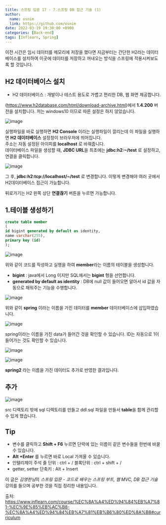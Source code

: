 ```yaml
---
title: 스프링 입문 17 - 7.스프링 DB 접근 기술 (1)
author:
  name: osnim
  link: https://github.com/osnim
date: 2022-03-19 19:30:00 +0900
categories: [Back-end]
tags: [Inflearn, Spring]
---
```


이전 시간은 임시 데이터를 메모리에 저장을 했다면 지금부터는 간단한 H2라는 데이터베이스를 설치하여 이곳에 데이터를 저장하고 꺼내오는 방식을 스프링에 적용시켜보도록 할 것입니다.

## H2 데이터베이스 설치

- H2 데이터베이스 : 개발이나 테스트 용도로 가볍고 편리한 DB, 웹 화면 제공합니다.

(https://www.h2database.com/html/download-archive.html)에서 **1.4.200** 버전을 설치합니다. 저는 windows10 이므로 따른 설정은 하지 않았습니다.<br>

![image](https://user-images.githubusercontent.com/79408217/159117956-4e5bca9a-268d-42fa-b78c-9a20d1fcde30.png)

실행파일을 바로 실행하면 **H2 Console** 이라는 실행파일이 깔리는데 이 파일을 실행하면 **H2 데이터베이스** 설정창이 브라우저에 띄어집니다.<br>
주소는 자동 설정된 아이피를 **localhost** 로 바꿔줍니다. <br>
데이터베이스 파일을 생성할 때, **JDBC URL**을 최초에는 **jdbc:h2:~/test** 로 설정하고, 연결을 클릭합니다.

![image](https://user-images.githubusercontent.com/79408217/159118146-38d2cf75-c6bd-4cf4-bea9-305f1ce718fa.png)

그 후, **jdbc:h2:tcp://localhost/~/test** 로 변경합니다. 이렇게 변경해야 여러 곳에서 H2데이터베이스 접근이 가능합니다.<br>

뒤로가기는 H2 왼쪽 상단 **연결끊기** 버튼을 누르면 가능합니다.

## 1.테이블 생성하기

```SQL
create table member
(
id bigint generated by default as identity,
name varchar(255),
primary key (id)
);
```

![image](https://user-images.githubusercontent.com/79408217/159118313-7ac1508b-63a5-48a1-8f19-9a2cbd5f4efc.png)

위와 같이 코드를 작성하고 실행을 하여 **member**라는 이름의 테이블을 생성합니다.

- **bigint** : java에서 Long 이지만 SQL에서는 **bigint** 형을 선언합니다.
- **generated by default as identity** : DB에 null 값이 들어오면 알아서 id 값을 자동으로 채워주는 기능을 수행합니다.

![image](https://user-images.githubusercontent.com/79408217/159118502-392ef0dc-e275-4419-8e69-912cc2b48b4f.png)

위와 같이 **spring** 이라는 이름을 가진 데이터를 **member** 데이터베이스에 삽입하였습니다.

![image](https://user-images.githubusercontent.com/79408217/159118521-fd021daf-55ab-4e6f-ad39-eea0803159b6.png)

spring이라는 이름을 가진 data가 들어간 것을 확인할 수 있습니다. ID는 자동으로 1이 들어가는 것도 확인할 수 있습니다.

![image](https://user-images.githubusercontent.com/79408217/159118578-923304c0-70eb-408b-8ba2-100c93da3d46.png)

![image](https://user-images.githubusercontent.com/79408217/159119291-cd5fc7bf-78a2-42f5-8f18-cdf995256db3.png)

**spring2** 라는 이름을 가진 데이터도 추가로 반영한 결과입니다.

## 추가

![image](https://user-images.githubusercontent.com/79408217/159119056-f57db0ee-dd0c-43f4-abe8-de3b6e53b061.png)

src 디렉토리 밖에 sql 디렉토리를 만들고 ddl.sql 파일을 만들서 **table**을 함께 관리할 수 있게 했습니다.

## Tip

- 변수를 클릭하고 **Shift + F6** 누르면 단락에 있는 이름이 같은 변수들을 한번에 바꿀 수 있습니다.
- **Alt +Enter** 를 누르면 바로 Local 가져올 수 있습니다.
- 인텔리제이 주석
  줄 단위 : ctrl + /
  블록단위 : ctrl + shift + /
- getter, setter 단축키 : Alt + Insert

이 글은 *김영한님*의 _스프링 입문 - 코드로 배우는 스프링 부트, 웹 MVC, DB 접근 기술_ 강의를 들으며 공부한 것을 직접 정리한 내용입니다.

출처: <https://www.inflearn.com/course/%EC%8A%A4%ED%94%84%EB%A7%81-%EC%9E%85%EB%AC%B8-%EC%8A%A4%ED%94%84%EB%A7%81%EB%B6%80%ED%8A%B8#curriculum>
